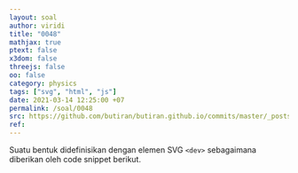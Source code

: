 ```yaml
---
layout: soal
author: viridi
title: "0048"
mathjax: true
ptext: false
x3dom: false
threejs: false
oo: false
category: physics
tags: ["svg", "html", "js"]
date: 2021-03-14 12:25:00 +07
permalink: /soal/0048
src: https://github.com/butiran/butiran.github.io/commits/master/_posts/soal/04/2021-03-14-svg-js-spring.md
ref: 
---
```

Suatu bentuk didefinisikan dengan elemen SVG `<dev>` sebagaimana diberikan oleh code snippet berikut.

<svg style="display: none;">
</svg>




<!--

Elemen SVG dalam suatu halaman HTML dapat dibuat dengan menggunakan JavaScript (JS). SVG merupakan suatu XML, atau dapat dikatakan mirip dengan HTML tetapi dengan sintaks yang lebih ketat.

<div id="container1"></div>

<script>
var btn = document.createElement("button");
btn.innerHTML = "Click me for nothing";
btn.style.color = "#88f";
var container1 = document.getElementById("container1");
container1.appendChild(btn);
</script>

Dengan terlebih dahulu mendefinisikan suatu elemen HTML `<div>` dengan `id="container1"` code snippet berikut

```javascript
<script>
var btn = document.createElement("button");
btn.innerHTML = "Click me for nothing";
btn.style.color = "#88f";
var container1 = document.getElementById("container1");
container1.appendChild(btn);
</script>
```

dapat digunakan untuk menghasilkan tombol di atas. Untuk suatu elemen SVG element HTML `<div>` dengan `id="container2"` dibuat untuk tempat gambar berikut.

<div id="container2"></div>

<script>
var svg = document.createElementNS("http://www.w3.org/2000/svg", "svg");
var circ1 = document.createElementNS("http://www.w3.org/2000/svg", "circle");
var circ2 = document.createElementNS("http://www.w3.org/2000/svg", "circle");
var container2 = document.getElementById("container2");

svg.setAttribute("width", "200");
svg.setAttribute("height", "100");

circ1.setAttribute("cx", "50");
circ1.setAttribute("cy", "50");
circ1.setAttribute("r", "49");
circ1.setAttribute("stroke", "#000");
circ1.setAttribute("stroke-width", "2");
circ1.setAttribute("fill", "#eee");

circ2.setAttribute("cx", "160");
circ2.setAttribute("cy", "50");
circ2.setAttribute("r", "30");
circ2.setAttribute("stroke", "#f00");
circ2.setAttribute("stroke-width", "1");
circ2.setAttribute("stroke-dasharray", "8 2 4 2");
circ2.setAttribute("fill", "#fee");

container2.appendChild(svg);
svg.appendChild(circ1);
svg.appendChild(circ2);
</script>

Gambar di atas diperoleh dengan code snippet berikut

```javascript
<script>
var svg = document.createElementNS("http://www.w3.org/2000/svg", "svg");
var circ1 = document.createElementNS("http://www.w3.org/2000/svg", "circle");
var circ2 = document.createElementNS("http://www.w3.org/2000/svg", "circle");
var container2 = document.getElementById("container2");

svg.setAttribute("width", "200");
svg.setAttribute("height", "100");

circ1.setAttribute("cx", "50");
circ1.setAttribute("cy", "50");
circ1.setAttribute("r", "49");
circ1.setAttribute("stroke", "#000");
circ1.setAttribute("stroke-width", "2");
circ1.setAttribute("fill", "#eee");

circ2.setAttribute("cx", "160");
circ2.setAttribute("cy", "50");
circ2.setAttribute("r", "30");
circ2.setAttribute("stroke", "#f00");
circ2.setAttribute("stroke-width", "1");
circ2.setAttribute("stroke-dasharray", "8 2 4 2");
circ2.setAttribute("fill", "#fee");

container2.appendChild(svg);
svg.appendChild(circ1);
svg.appendChild(circ2);
</script>
```

yang dipanggil setelah elemen `<div>` terkait didefinisikan.

Perbedaan antara membuat suatu elemen HTML DOM dan suatu SVG terletak pada

<ol type="A">
<li>pembuatan obyek.
<li>penambahan obyek child ke obyek parent.
<li>pengubahan atribut suatu elemen.
<li>ketiga jawaban di atas benar.
<li>jawab A dan C benar.

-->
